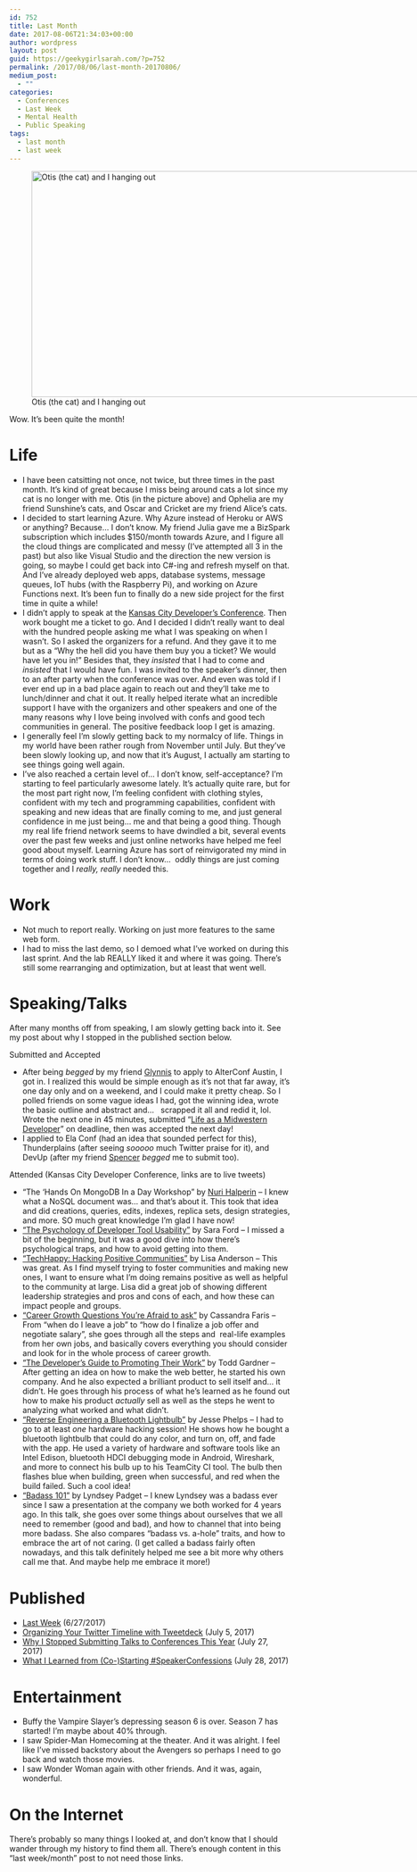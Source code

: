 ```yaml
---
id: 752
title: Last Month
date: 2017-08-06T21:34:03+00:00
author: wordpress
layout: post
guid: https://geekygirlsarah.com/?p=752
permalink: /2017/08/06/last-month-20170806/
medium_post:
  - ""
categories:
  - Conferences
  - Last Week
  - Mental Health
  - Public Speaking
tags:
  - last month
  - last week
---
```

<figure id="attachment_753" aria-describedby="caption-attachment-753" style="width: 720px" class="wp-caption aligncenter"><img class="wp-image-753 size-large" src="https://geekygirlsarah.com/wp-content/uploads/2017/08/IMG_20170709_123315-1024x576.jpg" alt="Otis (the cat) and I hanging out" width="720" height="405" /><figcaption id="caption-attachment-753" class="wp-caption-text">Otis (the cat) and I hanging out</figcaption></figure>

Wow. It&#8217;s been quite the month!

# Life

  * I have been catsitting not once, not twice, but three times in the past month. It&#8217;s kind of great because I miss being around cats a lot since my cat is no longer with me. Otis (in the picture above) and Ophelia are my friend Sunshine&#8217;s cats, and Oscar and Cricket are my friend Alice&#8217;s cats.
  * I decided to start learning Azure. Why Azure instead of Heroku or AWS or anything? Because&#8230; I don&#8217;t know. My friend Julia gave me a BizSpark subscription which includes $150/month towards Azure, and I figure all the cloud things are complicated and messy (I&#8217;ve attempted all 3 in the past) but also like Visual Studio and the direction the new version is going, so maybe I could get back into C#-ing and refresh myself on that. And I&#8217;ve already deployed web apps, database systems, message queues, IoT hubs (with the Raspberry Pi), and working on Azure Functions next. It&#8217;s been fun to finally do a new side project for the first time in quite a while!
  * I didn&#8217;t apply to speak at the <a href="https://kcdc.info" target="_blank" rel="noopener noreferrer">Kansas City Developer&#8217;s Conference</a>. Then work bought me a ticket to go. And I decided I didn&#8217;t really want to deal with the hundred people asking me what I was speaking on when I wasn&#8217;t. So I asked the organizers for a refund. And they gave it to me but as a &#8220;Why the hell did you have them buy you a ticket? We would have let you in!&#8221; Besides that, they _insisted_ that I had to come and _insisted_ that I would have fun. I was invited to the speaker&#8217;s dinner, then to an after party when the conference was over. And even was told if I ever end up in a bad place again to reach out and they&#8217;ll take me to lunch/dinner and chat it out. It really helped iterate what an incredible support I have with the organizers and other speakers and one of the many reasons why I love being involved with confs and good tech communities in general. The positive feedback loop I get is amazing.
  * I generally feel I&#8217;m slowly getting back to my normalcy of life. Things in my world have been rather rough from November until July. But they&#8217;ve been slowly looking up, and now that it&#8217;s August, I actually am starting to see things going well again.
  * I&#8217;ve also reached a certain level of&#8230; I don&#8217;t know, self-acceptance? I&#8217;m starting to feel particularly awesome lately. It&#8217;s actually quite rare, but for the most part right now, I&#8217;m feeling confident with clothing styles, confident with my tech and programming capabilities, confident with speaking and new ideas that are finally coming to me, and just general confidence in me just being&#8230; me and that being a good thing. Though my real life friend network seems to have dwindled a bit, several events over the past few weeks and just online networks have helped me feel good about myself. Learning Azure has sort of reinvigorated my mind in terms of doing work stuff. I don&#8217;t know&#8230;  oddly things are just coming together and I _really, really_ needed this.

# Work

  * Not much to report really. Working on just more features to the same web form.
  * I had to miss the last demo, so I demoed what I&#8217;ve worked on during this last sprint. And the lab REALLY liked it and where it was going. There&#8217;s still some rearranging and optimization, but at least that went well.

# Speaking/Talks

After many months off from speaking, I am slowly getting back into it. See my post about why I stopped in the published section below.

Submitted and Accepted

  * After being _begged_ by my friend <a href="https://twitter.com/glynnisritchie" target="_blank" rel="noopener noreferrer">Glynnis</a> to apply to AlterConf Austin, I got in. I realized this would be simple enough as it&#8217;s not that far away, it&#8217;s one day only and on a weekend, and I could make it pretty cheap. So I polled friends on some vague ideas I had, got the winning idea, wrote the basic outline and abstract and&#8230;   scrapped it all and redid it, lol. Wrote the next one in 45 minutes, submitted &#8220;<a href="https://www.alterconf.com/talks/life-midwestern-developer" target="_blank" rel="noopener noreferrer">Life as a Midwestern Developer</a>&#8221; on deadline, then was accepted the next day!
  * I applied to Ela Conf (had an idea that sounded perfect for this), Thunderplains (after seeing _sooooo_ much Twitter praise for it), and DevUp (after my friend <a href="https://twitter.com/schneidenbach" target="_blank" rel="noopener noreferrer">Spencer</a> _begged_ me to submit too).

Attended (Kansas City Developer Conference, links are to live tweets)

  * &#8220;The &#8216;Hands On MongoDB In a Day Workshop&#8221; by <a href="https://twitter.com/Nurih" target="_blank" rel="noopener noreferrer">Nuri Halperin</a> &#8211; I knew what a NoSQL document was&#8230; and that&#8217;s about it. This took that idea and did creations, queries, edits, indexes, replica sets, design strategies, and more. SO much great knowledge I&#8217;m glad I have now!
  * <a href="https://twitter.com/wiredferret/status/893101751787716608" target="_blank" rel="noopener noreferrer">&#8220;The Psychology of Developer Tool Usability&#8221;</a> by Sara Ford &#8211; I missed a bit of the beginning, but it was a good dive into how there&#8217;s psychological traps, and how to avoid getting into them.
  * <a href="https://twitter.com/search?f=tweets&vertical=default&q=%40geekygirlsarah%20%23kcdc2017%20%40lisaanderson312&src=typd" target="_blank" rel="noopener noreferrer">&#8220;TechHappy: Hacking Positive Communities&#8221;</a> by Lisa Anderson &#8211; This was great. As I find myself trying to foster communities and making new ones, I want to ensure what I&#8217;m doing remains positive as well as helpful to the community at large. Lisa did a great job of showing different leadership strategies and pros and cons of each, and how these can impact people and groups.
  * <a href="https://twitter.com/search?f=tweets&vertical=default&q=%40geekygirlsarah%20%23kcdc2017%20%40cassandrafaris&src=typd" target="_blank" rel="noopener noreferrer">&#8220;Career Growth Questions You&#8217;re Afraid to ask&#8221;</a> by Cassandra Faris &#8211; From &#8220;when do I leave a job&#8221; to &#8220;how do I finalize a job offer and negotiate salary&#8221;, she goes through all the steps and  real-life examples from her own jobs, and basically covers everything you should consider and look for in the whole process of career growth.
  * <a href="https://twitter.com/search?f=tweets&vertical=default&q=%40geekygirlsarah%20%23kcdc2017%20%40toddhgardner&src=typd" target="_blank" rel="noopener noreferrer">&#8220;The Developer&#8217;s Guide to Promoting Their Work&#8221;</a> by Todd Gardner &#8211; After getting an idea on how to make the web better, he started his own company. And he also expected a brilliant product to sell itself and&#8230; it didn&#8217;t. He goes through his process of what he&#8217;s learned as he found out how to make his product _actually_ sell as well as the steps he went to analyzing what worked and what didn&#8217;t.
  * <a href="https://twitter.com/search?f=tweets&vertical=default&q=%40geekygirlsarah%20%23kcdc2017%20%40jessephelps&src=typd" target="_blank" rel="noopener noreferrer">&#8220;Reverse Engineering a Bluetooth Lightbulb&#8221;</a> by Jesse Phelps &#8211; I had to go to at least _one_ hardware hacking session! He shows how he bought a bluetooth lightbulb that could do any color, and turn on, off, and fade with the app. He used a variety of hardware and software tools like an Intel Edison, bluetooth HDCI debugging mode in Android, Wireshark, and more to connect his bulb up to his TeamCity CI tool. The bulb then flashes blue when building, green when successful, and red when the build failed. Such a cool idea!
  * <a href="https://twitter.com/search?f=tweets&vertical=default&q=%40geekygirlsarah%20%23kcdc2017%20%40lyndseypadget&src=typd" target="_blank" rel="noopener noreferrer">&#8220;Badass 101&#8221;</a> by Lyndsey Padget &#8211; I knew Lyndsey was a badass ever since I saw a presentation at the company we both worked for 4 years ago. In this talk, she goes over some things about ourselves that we all need to remember (good and bad), and how to channel that into being more badass. She also compares &#8220;badass vs. a-hole&#8221; traits, and how to embrace the art of not caring. (I get called a badass fairly often nowadays, and this talk definitely helped me see a bit more why others call me that. And maybe help me embrace it more!)

# Published

  * [Last Week](https://geekygirlsarah.com/2017/06/27/last-week-20170627/) (6/27/2017)
  * [Organizing Your Twitter Timeline with Tweetdeck](https://geekygirlsarah.com/2017/07/05/organizing-your-twitter-timeline-with-tweetdeck/) (July 5, 2017)
  * [Why I Stopped Submitting Talks to Conferences This Year](https://geekygirlsarah.com/2017/07/27/why-i-stopped-submitting-talks-to-conferences-this-year/) (July 27, 2017)
  * [What I Learned from (Co-)Starting #SpeakerConfessions](https://geekygirlsarah.com/2017/07/28/what-i-learned-from-co-starting-speakerconfessions/) (July 28, 2017)

#  Entertainment

  * Buffy the Vampire Slayer&#8217;s depressing season 6 is over. Season 7 has started! I&#8217;m maybe about 40% through.
  * I saw Spider-Man Homecoming at the theater. And it was alright. I feel like I&#8217;ve missed backstory about the Avengers so perhaps I need to go back and watch those movies.
  * I saw Wonder Woman again with other friends. And it was, again, wonderful.

# On the Internet

There&#8217;s probably so many things I looked at, and don&#8217;t know that I should wander through my history to find them all. There&#8217;s enough content in this &#8220;last week/month&#8221; post to not need those links.